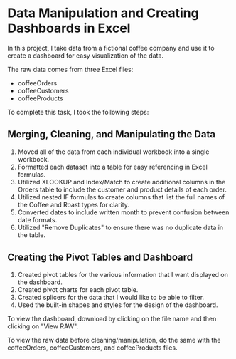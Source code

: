 # Data Manipulation and Creating Dashboards in Excel

In this project, I take data from a fictional coffee company and use it to create a dashboard for easy visualization of the data.

The raw data comes from three Excel files:
- coffeeOrders
- coffeeCustomers
- coffeeProducts

To complete this task, I took the following steps:

## Merging, Cleaning, and Manipulating the Data

1. Moved all of the data from each individual workbook into a single workbook.
2. Formatted each dataset into a table for easy referencing in Excel formulas.
3. Utilized XLOOKUP and Index/Match to create additional columns in the Orders table to include the customer and product details of each order.
4. Utilized nested IF formulas to create columns that list the full names of the Coffee and Roast types for clarity.
5. Converted dates to include written month to prevent confusion between date formats.
6. Utilized "Remove Duplicates" to ensure there was no duplicate data in the table.

## Creating the Pivot Tables and Dashboard
1. Created pivot tables for the various information that I want displayed on the dashboard.
2. Created pivot charts for each pivot table.
3. Created splicers for the data that I would like to be able to filter.
4. Used the built-in shapes and styles for the design of the dashboard.

To view the dashboard, download by clicking on the file name and then clicking on "View RAW".

To view the raw data before cleaning/manipulation, do the same with the coffeeOrders, coffeeCustomers, and coffeeProducts files.
